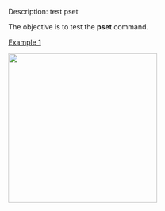 Description: test pset

The objective is to test the **pset** command.

[Example 1](description_pset.md)

<img height="300" width="300" src="https://lanl.github.io/LaGriT/assets/images/pset2_tn.gif"> 
